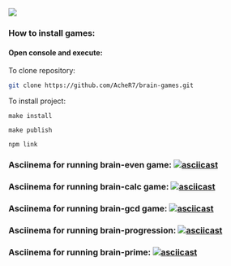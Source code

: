 <a href="https://codeclimate.com/github/AcheR7/brain-games/maintainability"><img src="https://api.codeclimate.com/v1/badges/cf048ca6eb277a00facc/maintainability" /></a>

### How to install games: 
#### Open console and execute:
  To clone repository:
  ```sh
git clone https://github.com/AcheR7/brain-games.git
```
  To install project:
  ```
make install
```
  ```
make publish
```
  ```
npm link 
```

### Asciinema for running brain-even game: [![asciicast](https://asciinema.org/a/5O8IFBA5dCy5gL7SrGnKQgn6F.svg)](https://asciinema.org/a/5O8IFBA5dCy5gL7SrGnKQgn6F)

### Asciinema for running brain-calc game: [![asciicast](https://asciinema.org/a/T7uS3nQTW7RazDu3Aji4r6sv3.svg)](https://asciinema.org/a/T7uS3nQTW7RazDu3Aji4r6sv3)

### Asciinema for running brain-gcd game: [![asciicast](https://asciinema.org/a/eamTf0uwMs4B8Ii0fej3bFiUJ.svg)](https://asciinema.org/a/eamTf0uwMs4B8Ii0fej3bFiUJ)

### Asciinema for running brain-progression: [![asciicast](https://asciinema.org/a/pBMW8mGVbL4hxtPz1UFeUCjzi.svg)](https://asciinema.org/a/pBMW8mGVbL4hxtPz1UFeUCjzi)

### Asciinema for running brain-prime: [![asciicast](https://asciinema.org/a/AMY8qcvhInVpFBfqln7yr9mOm.svg)](https://asciinema.org/a/AMY8qcvhInVpFBfqln7yr9mOm)